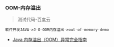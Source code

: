 ### OOM-内存溢出
> 测试代码-百度云
```
软件开发JAVA->J-O-OOM内存溢出->out-of-memory-demo
```

- [Java 内存溢出（OOM）异常完全指南](https://blog.csdn.net/qq_35246620/article/details/77898295)